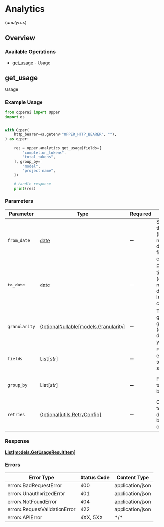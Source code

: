# Analytics
(*analytics*)

## Overview

### Available Operations

* [get_usage](#get_usage) - Usage

## get_usage

Usage

### Example Usage

```python
from opperai import Opper
import os


with Opper(
    http_bearer=os.getenv("OPPER_HTTP_BEARER", ""),
) as opper:

    res = opper.analytics.get_usage(fields=[
        "completion_tokens",
        "total_tokens",
    ], group_by=[
        "model",
        "project.name",
    ])

    # Handle response
    print(res)

```

### Parameters

| Parameter                                                                                                   | Type                                                                                                        | Required                                                                                                    | Description                                                                                                 | Example                                                                                                     |
| ----------------------------------------------------------------------------------------------------------- | ----------------------------------------------------------------------------------------------------------- | ----------------------------------------------------------------------------------------------------------- | ----------------------------------------------------------------------------------------------------------- | ----------------------------------------------------------------------------------------------------------- |
| `from_date`                                                                                                 | [date](https://docs.python.org/3/library/datetime.html#date-objects)                                        | :heavy_minus_sign:                                                                                          | Start date for the time range (inclusive). If not provided, defaults to the first day of the current month. |                                                                                                             |
| `to_date`                                                                                                   | [date](https://docs.python.org/3/library/datetime.html#date-objects)                                        | :heavy_minus_sign:                                                                                          | End date for the time range (exclusive). If not provided, defaults to the last day of the current month.    |                                                                                                             |
| `granularity`                                                                                               | [OptionalNullable[models.Granularity]](../../models/granularity.md)                                         | :heavy_minus_sign:                                                                                          | Time granularity for grouping (minute, hour, day, month, year)                                              |                                                                                                             |
| `fields`                                                                                                    | List[*str*]                                                                                                 | :heavy_minus_sign:                                                                                          | Fields from event_metadata to include and sum                                                               | [<br/>"completion_tokens",<br/>"total_tokens"<br/>]                                                         |
| `group_by`                                                                                                  | List[*str*]                                                                                                 | :heavy_minus_sign:                                                                                          | Fields from tags to group by                                                                                | [<br/>"model",<br/>"project.name"<br/>]                                                                     |
| `retries`                                                                                                   | [Optional[utils.RetryConfig]](../../models/utils/retryconfig.md)                                            | :heavy_minus_sign:                                                                                          | Configuration to override the default retry behavior of the client.                                         |                                                                                                             |

### Response

**[List[models.GetUsageResultItem]](../../models/.md)**

### Errors

| Error Type                    | Status Code                   | Content Type                  |
| ----------------------------- | ----------------------------- | ----------------------------- |
| errors.BadRequestError        | 400                           | application/json              |
| errors.UnauthorizedError      | 401                           | application/json              |
| errors.NotFoundError          | 404                           | application/json              |
| errors.RequestValidationError | 422                           | application/json              |
| errors.APIError               | 4XX, 5XX                      | \*/\*                         |